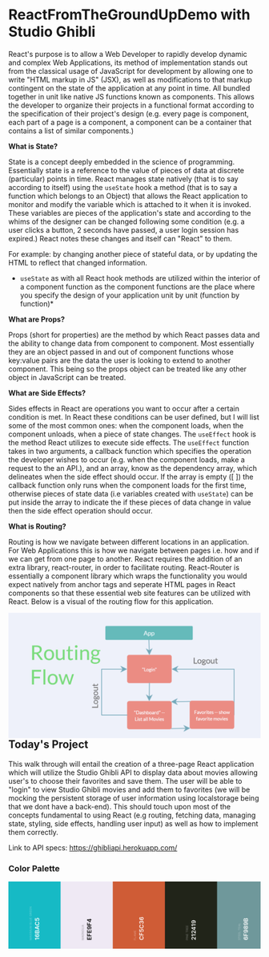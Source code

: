 # ReactFromTheGroundUpDemo with Studio Ghibli

React's purpose is to allow a Web Developer to rapidly develop dynamic and complex Web Applications, its method of implementation stands out from the classical usage of JavaScript for development by allowing one to write "HTML markup in JS" (JSX), as well as modifications to that markup contingent on the state of the application at any point in time. All bundled together in unit like native JS functions known as components. This allows the developer to organize their projects in a functional format according to the specification of their project's design (e.g. every page is component, each part of a page is a component, a component can be a container that contains a list of similar components.)  

**What is State?**

State is a concept deeply embedded in the science of programming. Essentially state is a reference to the value of pieces of data at discrete (particular) points in time. React manages state natively (that is to say according to itself) using the `useState` hook a method (that is to say a function which belongs to an Object) that allows the React application to monitor and modify the variable which is attached to it when it is invoked. These variables are pieces of the application's state and according to the whims of the designer can be changed following some condition (e.g. a user clicks a button, 2 seconds have passed, a user login session has expired.) React notes these changes and itself can "React" to them. 

For example: by changing another piece of stateful data, or by updating the HTML to reflect that changed information. 

 * `useState` as with all React hook methods are utilized within the interior of a component function as the component functions are the place where you specify the design of your application unit by unit (function by function)*

**What are Props?**

Props (short for properties) are the method by which React passes data and the ability to change data from component to component. Most essentially they are an object passed in and out of component functions whose key:value pairs are the data the user is looking to extend to another component. This being so the props object can be treated like any other object in JavaScript can be treated.

**What are Side Effects?**

Sides effects in React are operations you want to occur after a certain condition is met. In React these conditions can be user defined, but I will list some of the most common ones: when the component loads, when the component unloads, when a piece of state changes. The `useEffect` hook is the method React utilizes to execute side effects. The `useEffect` function takes in two arguments, a callback function which specifies the operation the developer wishes to occur (e.g. when the component loads, make a request to the an API.), and an array, know as the dependency array, which delineates when the side effect should occur. If the array is empty ([ ]) the callback function only runs when the component loads for the first time, otherwise pieces of state data (i.e variables created with `useState`) can be put inside the array to indicate the if these pieces of data change in value then the side effect operation should occur.

**What is Routing?**

Routing is how we navigate between different locations in an application. For Web Applications this is how we navigate between pages i.e. how and if we can get from one page to another. React requires the addition of an extra library, react-router, in order to facilitate routing. React-Router is essentially a component library which wraps the functionality you would expect natively from anchor tags and seperate HTML pages in React components so that these essential web site features can be utilized with React. Below is a visual of the routing flow for this application. 

<img src="./GhibliRouting.PNG"
     alt="Color Palette"
     style="float: left; margin-right: 10px;" /> 

## Today's Project 

This walk through will entail the creation of a three-page React application which will utilize the Studio Ghibli API to display data about movies allowing user's to choose their favorites and save them. The user will be able to "login" to view Studio Ghibli movies and add them to favorites (we will be mocking the persistent storage of user information using localstorage being that we dont have a back-end). This should touch upon most of the concepts fundamental to using React (e.g routing, fetching data, managing state, styling, side effects, handling user input) as well as how to implement them correctly. 

Link to API specs: https://ghibliapi.herokuapp.com/

### Color Palette 

<img src="./ghibli.png"
     alt="Color Palette"
     style="float: left; margin-right: 10px;" />






